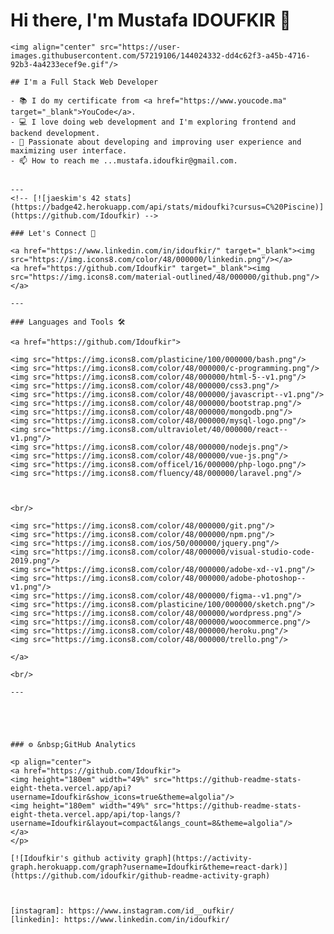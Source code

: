 # Hi there, I'm Mustafa IDOUFKIR 👋

    <img align="center" src="https://user-images.githubusercontent.com/57219106/144024332-dd4c62f3-a45b-4716-92b3-4a4233ecef9e.gif"/>

    ## I'm a Full Stack Web Developer

    - 📚 I do my certificate from <a href="https://www.youcode.ma" target="_blank">YouCode</a>.
    - 💻 I love doing web development and I'm exploring frontend and backend development.
    - 💞️ Passionate about developing and improving user experience and maximizing user interface.
    - 📫 How to reach me ...mustafa.idoufkir@gmail.com.  


    ---
    <!-- [![jaeskim's 42 stats](https://badge42.herokuapp.com/api/stats/midoufki?cursus=C%20Piscine)](https://github.com/Idoufkir) -->

    ### Let's Connect 🤝

    <a href="https://www.linkedin.com/in/idoufkir/" target="_blank"><img src="https://img.icons8.com/color/48/000000/linkedin.png"/></a>
    <a href="https://github.com/Idoufkir" target="_blank"><img src="https://img.icons8.com/material-outlined/48/000000/github.png"/></a>

    ---

    ### Languages and Tools 🛠 

    <a href="https://github.com/Idoufkir">
    
    <img src="https://img.icons8.com/plasticine/100/000000/bash.png"/>
    <img src="https://img.icons8.com/color/48/000000/c-programming.png"/>
    <img src="https://img.icons8.com/color/48/000000/html-5--v1.png"/>
    <img src="https://img.icons8.com/color/48/000000/css3.png"/>
    <img src="https://img.icons8.com/color/48/000000/javascript--v1.png"/>
    <img src="https://img.icons8.com/color/48/000000/bootstrap.png"/>
    <img src="https://img.icons8.com/color/48/000000/mongodb.png"/>
    <img src="https://img.icons8.com/color/48/000000/mysql-logo.png"/>
    <img src="https://img.icons8.com/ultraviolet/40/000000/react--v1.png"/>
    <img src="https://img.icons8.com/color/48/000000/nodejs.png"/>
    <img src="https://img.icons8.com/color/48/000000/vue-js.png"/>
    <img src="https://img.icons8.com/officel/16/000000/php-logo.png"/>
    <img src="https://img.icons8.com/fluency/48/000000/laravel.png"/>



    <br/> 
    
    <img src="https://img.icons8.com/color/48/000000/git.png"/>
    <img src="https://img.icons8.com/color/48/000000/npm.png"/>
    <img src="https://img.icons8.com/ios/50/000000/jquery.png"/>
    <img src="https://img.icons8.com/color/48/000000/visual-studio-code-2019.png"/>
    <img src="https://img.icons8.com/color/48/000000/adobe-xd--v1.png"/>
    <img src="https://img.icons8.com/color/48/000000/adobe-photoshop--v1.png"/>
    <img src="https://img.icons8.com/color/48/000000/figma--v1.png"/>
    <img src="https://img.icons8.com/plasticine/100/000000/sketch.png"/>
    <img src="https://img.icons8.com/color/48/000000/wordpress.png"/>
    <img src="https://img.icons8.com/color/48/000000/woocommerce.png"/>
    <img src="https://img.icons8.com/color/48/000000/heroku.png"/>
    <img src="https://img.icons8.com/color/48/000000/trello.png"/>

    </a>

    <br/>

    ---





    ### ⚙️ &nbsp;GitHub Analytics

    <p align="center">
    <a href="https://github.com/Idoufkir">
    <img height="180em" width="49%" src="https://github-readme-stats-eight-theta.vercel.app/api?username=Idoufkir&show_icons=true&theme=algolia"/>
    <img height="180em" width="49%" src="https://github-readme-stats-eight-theta.vercel.app/api/top-langs/?username=Idoufkir&layout=compact&langs_count=8&theme=algolia"/>
    </a>
    </p>

    [![Idoufkir's github activity graph](https://activity-graph.herokuapp.com/graph?username=Idoufkir&theme=react-dark)](https://github.com/idoufkir/github-readme-activity-graph)



    [instagram]: https://www.instagram.com/id__oufkir/
    [linkedin]: https://www.linkedin.com/in/idoufkir/

    
